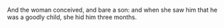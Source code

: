 And the woman conceived, and bare a son: and when she saw him that he was a goodly child, she hid him three months.
